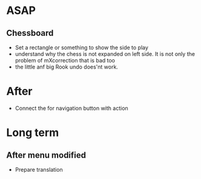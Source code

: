 # ASAP

## Chessboard 


- Set a rectangle or something to show the side to play
- understand why the chess is not expanded on left side.
It is not only the problem of mXcorrection that is bad too
- the little anf big Rook undo does'nt work.


# After

- Connect the for navigation button with action


# Long term

## After menu modified

- Prepare translation 
